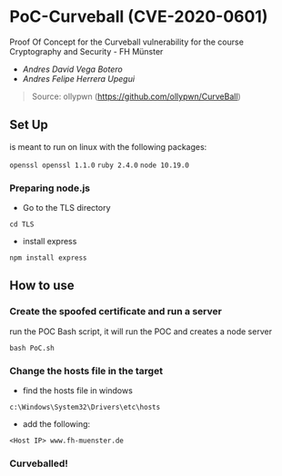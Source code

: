 # PoC-Curveball (CVE-2020-0601)
 Proof Of Concept for the Curveball vulnerability for the course
 Cryptography and Security - FH Münster
 
 - _Andres David Vega Botero_
 - _Andres Felipe Herrera Upegui_

> Source: ollypwn (https://github.com/ollypwn/CurveBall)

## Set Up
is meant to run on linux with the following packages:

` openssl openssl 1.1.0 `
` ruby 2.4.0 ` 
` node 10.19.0 `

### Preparing node.js

- Go to the TLS directory

`cd TLS`

- install express

`npm install express`


## How to use

### Create the spoofed certificate and run a server
run the POC Bash script, it will run the POC and creates a node server

`bash PoC.sh`

### Change the hosts file in the target

- find the hosts file in windows

`c:\Windows\System32\Drivers\etc\hosts`
- add the following:

`<Host IP> www.fh-muenster.de`

### Curveballed!



